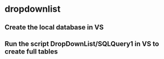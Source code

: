 # dropdownlist
## Create the local database in VS
## Run the script DropDownList/SQLQuery1 in VS to create full tables
